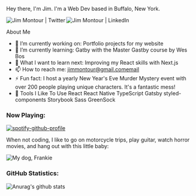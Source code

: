 Hey there, I'm Jim.  I'm a Web Dev based in Buffalo, New York. 

[<img align="left" alt="Jim Montour | Twitter" src="https://img.shields.io/badge/Twitter-Jim%20Montour-blue" />][twitter]
[<img align="left" alt="Jim Montour | LinkedIn" src="https://img.shields.io/badge/LinkedIn-Jim%20Montour-blue" />][linkedin]
<br>

About Me
- 🔭 I’m currently working on: Portfolio projects for my website
- 🌱 I’m currently learning: Gatby with the Master Gastby course by Wes Bos
- 🤔 What I want to learn next: Improving my React skills with Next.js
- 📫 How to reach me: jimmontour@gmail.com[email]
- ⚡ Fun fact: I host a yearly New Year's Eve Murder Mystery event with over 200 people playing unique characters.  It's a fantastic mess!
- 🔧 Tools I Like To Use
React
React Native
TypeScript
Gatsby
styled-components
Storybook
Sass
GreenSock

### Now Playing:
[![spotify-github-profile](https://spotify-github-profile.vercel.app/api/view?uid=1229681187&cover_image=true&theme=novatorem)](https://spotify-github-profile.vercel.app/api/view?uid=1229681187&redirect=true)

When not coding, I like to go on motorcycle trips, play guitar, watch horror movies, and hang out with this little baby:

![My dog, Frankie](http://jimmontour.com/frank.jpg)

### GitHub Statistics:

![Anurag's github stats](https://github-readme-stats.vercel.app/api?username=jimmontour&show_icons=true)

[website]: https://jimmontour.com
[twitter]: https://twitter.com/jimmontour
[linkedin]: https://linkedin.com/in/jimmontour
[email]: mailto:jimmontour@gmail.com
